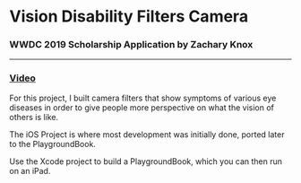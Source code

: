 # Vision Disability Filters Camera
### WWDC 2019 Scholarship Application by Zachary Knox

---

### [Video](https://www.youtube.com/watch?v=mutncT3Q3F0)

For this project, I built camera filters that show symptoms of various eye diseases in order to give people more perspective on what the vision of others is like.

The iOS Project is where most development was initially done, ported later to the PlaygroundBook.

Use the Xcode project to build a PlaygroundBook, which you can then run on an iPad.
